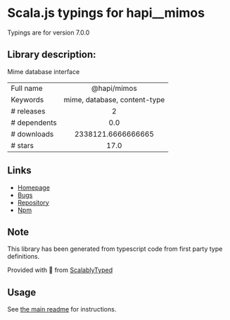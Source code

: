 
# Scala.js typings for hapi__mimos

Typings are for version 7.0.0

## Library description:
Mime database interface

|                    |                 |
| ------------------ | :-------------: |
| Full name          | @hapi/mimos |
| Keywords           | mime, database, content-type |
| # releases         | 2 |
| # dependents       | 0.0 |
| # downloads        | 2338121.6666666665 |
| # stars            | 17.0 |

## Links
- [Homepage](https://github.com/hapijs/mimos#readme)
- [Bugs](https://github.com/hapijs/mimos/issues)
- [Repository](https://github.com/hapijs/mimos)
- [Npm](https://www.npmjs.com/package/%40hapi%2Fmimos)
    


## Note
This library has been generated from typescript code from first party type definitions.

Provided with :purple_heart: from [ScalablyTyped](https://github.com/oyvindberg/ScalablyTyped)

## Usage
See [the main readme](../../readme.md) for instructions.



